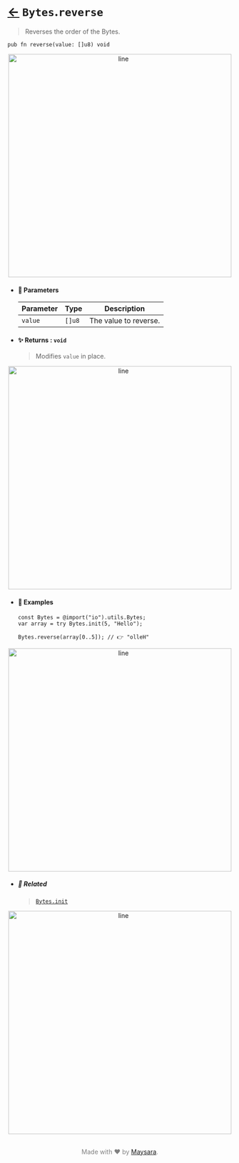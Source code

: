 # [←](../Bytes.md) `Bytes`.`reverse`

> Reverses the order of the Bytes.

```zig
pub fn reverse(value: []u8) void
```


<div align="center">
<img src="https://raw.githubusercontent.com/Super-ZIG/io/refs/heads/main/dist/img/md/line.png" alt="line" style="width:500px;"/>
</div>

- #### 🧩 Parameters

    | Parameter | Type   | Description                 |
    | --------- | ------ | --------------------------- |
    | `value`    | `[]u8` | The value to reverse. |

- #### ✨ Returns : `void`

    > Modifies `value` in place.

<div align="center">
<img src="https://raw.githubusercontent.com/Super-ZIG/io/refs/heads/main/dist/img/md/line.png" alt="line" style="width:500px;"/>
</div>

- #### 🧪 Examples

    ```zig
    const Bytes = @import("io").utils.Bytes;
    var array = try Bytes.init(5, "Hello");
    ```

    ```zig
    Bytes.reverse(array[0..5]); // 👉 "olleH"
    ```

<div align="center">
<img src="https://raw.githubusercontent.com/Super-ZIG/io/refs/heads/main/dist/img/md/line.png" alt="line" style="width:500px;"/>
</div>

- ##### 🔗 Related

  > [`Bytes.init`](./init.md)

<div align="center">
<img src="https://raw.githubusercontent.com/Super-ZIG/io/refs/heads/main/dist/img/md/line.png" alt="line" style="width:500px;"/>
</div>

<p align="center" style="color:grey;"><br />Made with ❤️ by <a href="http://github.com/maysara-elshewehy" target="blank">Maysara</a>.</p>